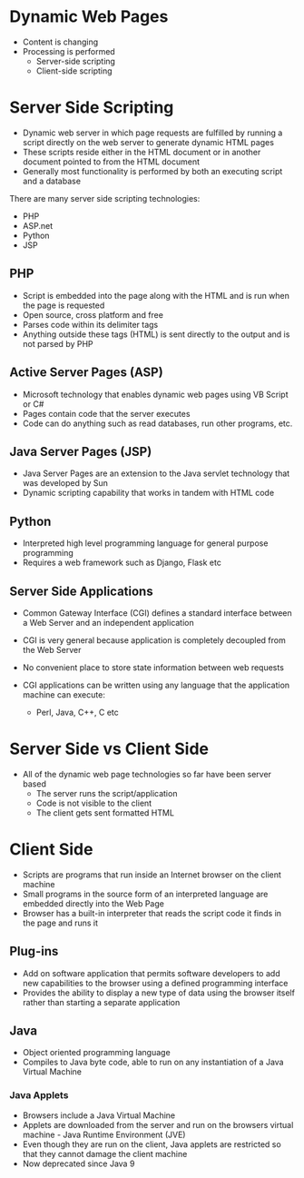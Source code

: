 # Dynamic Web Pages

* Content is changing
* Processing is performed
  * Server-side scripting
  * Client-side scripting



# Server Side Scripting

* Dynamic web server in which page requests are fulfilled by running a script directly on the web server to generate dynamic HTML pages
* These scripts reside either in the HTML document or in another document pointed to from the HTML document
* Generally most functionality is performed by both an executing script and a database

There are many server side scripting technologies:

* PHP
* ASP.net
* Python
* JSP



## PHP

* Script is embedded into the page along with the HTML and is run when the page is requested
* Open source, cross platform and free
* Parses code within its delimiter tags
* Anything outside these tags (HTML) is sent directly to the output and is not parsed by PHP



## Active Server Pages (ASP)

* Microsoft technology that enables dynamic web pages using VB Script or C#
* Pages contain code that the server executes
* Code can do anything such as read databases, run other programs, etc.



## Java Server Pages (JSP)

* Java Server Pages are an extension to the Java servlet technology that was developed by Sun
* Dynamic scripting capability that works in tandem with HTML code



## Python

* Interpreted high level programming language for general purpose programming
* Requires a web framework such as Django, Flask etc



## Server Side Applications

* Common Gateway Interface (CGI) defines a standard interface between a Web Server and an independent application
* CGI is very general because application is completely decoupled from the Web Server
* No convenient place to store state information between web requests

* CGI applications can be written using any language that the application machine can execute:
  * Perl, Java, C++, C etc



# Server Side vs Client Side

* All of the dynamic web page technologies so far have been server based
  * The server runs the script/application
  * Code is not visible to the client
  * The client gets sent formatted HTML



# Client Side

* Scripts are programs that run inside an Internet browser on the client machine
* Small programs in the source form of an interpreted language are embedded directly into the Web Page
* Browser has a built-in interpreter that reads the script code it finds in the page and runs it



## Plug-ins

* Add on software application that permits software developers to add new capabilities to the browser using a defined programming interface
* Provides the ability to display a new type of data using the browser itself rather than starting a separate application



## Java

* Object oriented programming language
* Compiles to Java byte code, able to run on any instantiation of a Java Virtual Machine



### Java Applets

* Browsers include a Java Virtual Machine
* Applets are downloaded from the server and run on the browsers virtual machine - Java Runtime Environment (JVE)
* Even though they are run on the client, Java applets are restricted so that they cannot damage the client machine
* Now deprecated since Java 9











































